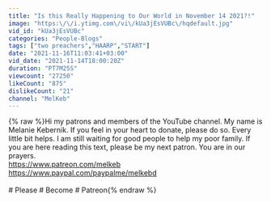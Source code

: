 ```yaml
---
title: "Is this Really Happening to Our World in November 14 2021?!"
image: "https:\/\/i.ytimg.com\/vi\/kUa3jEsVUBc\/hqdefault.jpg"
vid_id: "kUa3jEsVUBc"
categories: "People-Blogs"
tags: ["two preachers","HAARP","START"]
date: "2021-11-16T11:03:41+03:00"
vid_date: "2021-11-14T18:00:20Z"
duration: "PT7M25S"
viewcount: "27250"
likeCount: "875"
dislikeCount: "21"
channel: "MelKeb"
---
```

{% raw %}Hi my patrons and members of the YouTube channel. My name is Melanie Kebernik. If you feel in your heart to donate, please do so. Every little bit helps. I am still waiting for good people to help my poor family. If you are here reading this text, please be my next patron. You are in our prayers. <br /><a rel="nofollow" target="blank" href="https://www.patreon.com/melkeb">https://www.patreon.com/melkeb</a><br /><a rel="nofollow" target="blank" href="https://www.paypal.com/paypalme/melkebd">https://www.paypal.com/paypalme/melkebd</a><br /><br /># Please # Become # Patreon{% endraw %}

